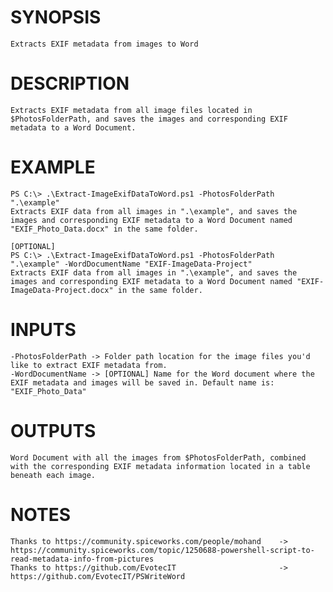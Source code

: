 # SYNOPSIS
    Extracts EXIF metadata from images to Word
# DESCRIPTION
    Extracts EXIF metadata from all image files located in $PhotosFolderPath, and saves the images and corresponding EXIF metadata to a Word Document.
# EXAMPLE
    PS C:\> .\Extract-ImageExifDataToWord.ps1 -PhotosFolderPath ".\example"
    Extracts EXIF data from all images in ".\example", and saves the images and corresponding EXIF metadata to a Word Document named "EXIF_Photo_Data.docx" in the same folder.
    
    [OPTIONAL]
    PS C:\> .\Extract-ImageExifDataToWord.ps1 -PhotosFolderPath ".\example" -WordDocumentName "EXIF-ImageData-Project"
    Extracts EXIF data from all images in ".\example", and saves the images and corresponding EXIF metadata to a Word Document named "EXIF-ImageData-Project.docx" in the same folder.

# INPUTS
    -PhotosFolderPath -> Folder path location for the image files you'd like to extract EXIF metadata from.
    -WordDocumentName -> [OPTIONAL] Name for the Word document where the EXIF metadata and images will be saved in. Default name is: "EXIF_Photo_Data"
# OUTPUTS
    Word Document with all the images from $PhotosFolderPath, combined with the corresponding EXIF metadata information located in a table beneath each image. 
# NOTES
    Thanks to https://community.spiceworks.com/people/mohand    -> https://community.spiceworks.com/topic/1250688-powershell-script-to-read-metadata-info-from-pictures
    Thanks to https://github.com/EvotecIT                       -> https://github.com/EvotecIT/PSWriteWord

